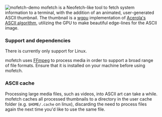 ![mofetch-demo](https://github.com/user-attachments/assets/1256e451-65fa-44a1-b254-6aa9baebe6e1)
mofetch is a Neofetch-like tool to fetch system information to a terminal, with the addition of an animated, user-generated ASCII thumbnail. The thumbnail is a [wgpu](https://github.com/gfx-rs/wgpu) implementation of [Acerola's ASCII algorithm](https://www.youtube.com/watch?v=gg40RWiaHRY),
utilizing the GPU to make beautiful edge-lines for the ASCII image.

### Support and dependencies
There is currently only support for Linux.

mofetch uses [FFmpeg](https://www.ffmpeg.org/) to process media in order to support a broad range of file formats. Ensure that it is installed on your machine before using mofetch.

### ASCII cache
Processing large media files, such as videos, into ASCII art can take a while. mofetch caches all processed thumbnails to a directory in the user cache folder (e.g. `$HOME/.cache` on linux), discarding the need to process files again the next time you'd like to use the same file.
